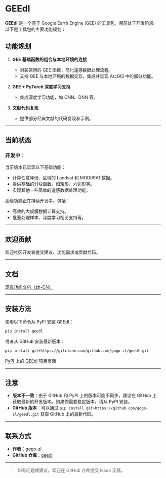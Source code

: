 # GEEdl

**GEEdl** 是一个基于 Google Earth Engine (GEE) 的工具包，目前处于开发阶段。以下是工具包的主要功能规划：

## 功能规划

1. **GEE 基础函数的组合与本地环境的连接**  
   - 封装常用的 GEE 函数，简化遥感数据处理流程。
   - 支持 GEE 与本地环境的数据交互，集成并实现 ArcGIS 中的部分功能。

2. **GEE + PyTorch 深度学习支持**  
   - 集成深度学习功能，如 CNN、DNN 等。

3. **文献代码复现**  
   - 提供部分经典文献的代码复现和示例。

---


## 当前状态

### 开发中：

当前版本已实现以下基础功能：

- 计算任意年份、区域的 Landsat 和 MOD09A1 数据。
- 提供基础的分块函数，如矩形、六边形等。
- 实现其他一些简单的遥感数据处理功能。

高级功能正在持续开发中，包括：

- 高效的大规模数据计算支持。
- 批量处理样本、深度学习相关支持等。

---

## 欢迎贡献

欢迎社区开发者提交建议、功能需求或贡献代码。

---

## 文档

[现有功能文档（zh-CN）](https://gee-py.readthedocs.io/zh_CN/latest/)

---

## 安装方法

使用以下命令从 PyPI 安装 GEEdl：

```bash
pip install geedl
```

或者从 GitHub 安装最新版本：

```bash
pip install git+https://gitclone.com/github.com/gogo-zl/geedl.git
```

[PyPI 上的 GEEdl 项目页面](https://pypi.org/project/geedl/)

---

## 注意

- **版本不一致**：由于 GitHub 和 PyPI 上的版本可能不同步，建议在 GitHub 上获取最新的开发版本。如果你需要稳定版本，请从 PyPI 安装。
- **GitHub 版本**：可以通过 `pip install git+https://github.com/gogo-zl/geedl.git` 获取 GitHub 上的最新代码。

---

## 联系方式

- **作者**：gogo-zl  
- **GitHub 仓库**：[geedl](https://github.com/gogo-zl/geedl.git)

---

> 如有问题或建议，欢迎在 GitHub 仓库提交 Issue 反馈。

